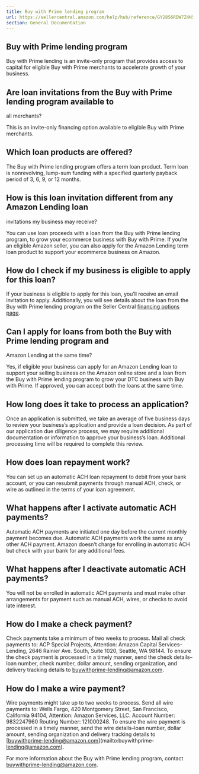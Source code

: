 ```yaml
---
title: Buy with Prime lending program
url: https://sellercentral.amazon.com/help/hub/reference/GY28S6RDW7Z4N5NS
section: General Documentation
---
```


## Buy with Prime lending program

Buy with Prime lending is an invite-only program that provides access to
capital for eligible Buy with Prime merchants to accelerate growth of your
business.

## Are loan invitations from the Buy with Prime lending program available to
all merchants?

This is an invite-only financing option available to eligible Buy with Prime
merchants.

## Which loan products are offered?

The Buy with Prime lending program offers a term loan product. Term loan is
nonrevolving, lump-sum funding with a specified quarterly payback period of 3,
6, 9, or 12 months.

## How is this loan invitation different from any Amazon Lending loan
invitations my business may receive?

You can use loan proceeds with a loan from the Buy with Prime lending program,
to grow your ecommerce business with Buy with Prime. If you’re an eligible
Amazon seller, you can also apply for the Amazon Lending term loan product to
support your ecommerce business on Amazon.

## How do I check if my business is eligible to apply for this loan?

If your business is eligible to apply for this loan, you’ll receive an email
invitation to apply. Additionally, you will see details about the loan from
the Buy with Prime lending program on the Seller Central [financing options
page](https://sellercentral.amazon.com/lending/ph/offers).

## Can I apply for loans from both the Buy with Prime lending program and
Amazon Lending at the same time?

Yes, if eligible your business can apply for an Amazon Lending loan to support
your selling business on the Amazon online store and a loan from the Buy with
Prime lending program to grow your DTC business with Buy with Prime. If
approved, you can accept both the loans at the same time.

## How long does it take to process an application?

Once an application is submitted, we take an average of five business days to
review your business’s application and provide a loan decision. As part of our
application due diligence process, we may require additional documentation or
information to approve your business’s loan. Additional processing time will
be required to complete this review.

## How does loan repayment work?

You can set up an automatic ACH loan repayment to debit from your bank
account, or you can resubmit payments through manual ACH, check, or wire as
outlined in the terms of your loan agreement.

## What happens after I activate automatic ACH payments?

Automatic ACH payments are initiated one day before the current monthly
payment becomes due. Automatic ACH payments work the same as any other ACH
payment. Amazon doesn’t charge for enrolling in automatic ACH but check with
your bank for any additional fees.

## What happens after I deactivate automatic ACH payments?

You will not be enrolled in automatic ACH payments and must make other
arrangements for payment such as manual ACH, wires, or checks to avoid late
interest.

## How do I make a check payment?

Check payments take a minimum of two weeks to process. Mail all check payments
to: ACP Special Projects, Attention: Amazon Capital Services–Lending, 2646
Rainier Ave. South, Suite 1020, Seattle, WA 98144. To ensure the check payment
is processed in a timely manner, send the check details–loan number, check
number, dollar amount, sending organization, and delivery tracking details to
[buywithprime-lending@amazon.com](mailto:buywithprime-lending@amazon.com).

## How do I make a wire payment?

Wire payments might take up to two weeks to process. Send all wire payments
to: Wells Fargo, 420 Montgomery Street, San Francisco, California 94104,
Attention: Amazon Services, LLC. Account Number: 9832247960 Routing Number:
121000248. To ensure the wire payment is processed in a timely manner, send
the wire details–loan number, dollar amount, sending organization and delivery
tracking details to [buywithprime-lending@amazon.com](mailto:buywithprime-
lending@amazon.com).

For more information about the Buy with Prime lending program, contact
[buywithprime-lending@amazon.com](mailto:buywithprime-lending@amazon.com).

